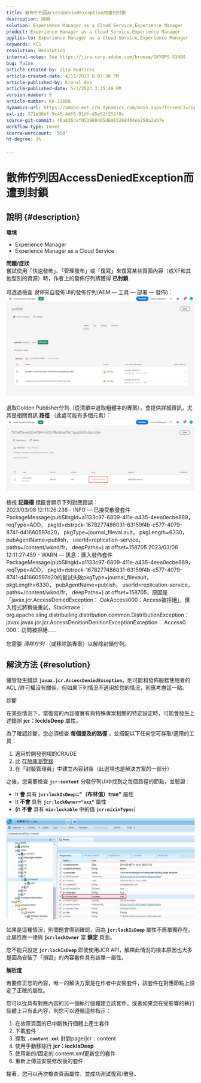 ```yaml
---
title: 散佈佇列因AccessDeniedException而遭到封鎖
description: 說明
solution: Experience Manager as a Cloud Service,Experience Manager
product: Experience Manager as a Cloud Service,Experience Manager
applies-to: Experience Manager as a Cloud Service,Experience Manager
keywords: KCS
resolution: Resolution
internal-notes: See https://jira.corp.adobe.com/browse/SKYOPS-53409
bug: false
article-created-by: Zita Rodricks
article-created-date: 4/11/2023 6:07:30 PM
article-published-by: Krunal Oza
article-published-date: 5/3/2023 3:35:49 PM
version-number: 6
article-number: KA-21668
dynamics-url: https://adobe-ent.crm.dynamics.com/main.aspx?forceUCI=1&pagetype=entityrecord&etn=knowledgearticle&id=0e63beb4-93d8-ed11-a7c7-6045bd006079
exl-id: 371e30df-9c45-4df6-91df-d5e52f252f0c
source-git-commit: 46a836cef051968405d8965268404ea258a2eb7e
workflow-type: tm+mt
source-wordcount: '558'
ht-degree: 1%

---
```


# 散佈佇列因AccessDeniedException而遭到封鎖

## 說明 {#description}

<b>環境</b>
- Experience Manager
- Experience Manager as a Cloud Service



<b>問題/症狀</b><br>嘗試使用「快速發佈」、「管理發布」或「復寫」來復寫某些頁面內容（或XF和其他型別的資源）時，作者上的發佈佇列將獲得 <b>已封鎖</b>.<br> <br>可透過檢查 *發佈*&#x200B;來自發佈UI的發佈佇列(AEM — 工具 — 部署 — 發佈)：<br>![](assets/___1863beb4-93d8-ed11-a7c7-6045bd006079___.png)<br> <br>選取Golden Publisher佇列（從清單中選取粗體字的專案），會提供詳細資訊，尤其是相關資訊 <b>路徑</b> （此處可能有多個元素）：<br>![](assets/___2363beb4-93d8-ed11-a7c7-6045bd006079___.png)<br> <br>檢視 <b>記錄檔</b> 標籤會顯示下列對應錯誤：<br>2023/03/08 12:11:26:238 - INFO — 已接受散發套件PackageMessage(pubSlingId=a1133c97-6809-411e-a435-4eea0ecbe889， reqType=ADD， pkgId=dstrpck-1678277486031-63159f4b-c577-4079-8741-d41660597d20， pkgType=journal_fileval ault， pkgLength=6330， pubAgentName=publish， userId=replication-service， paths=/content/wknd/fr， deepPaths=) at offset=158705 2023/03/08 12:11:27:459 - WARN — 訊息：匯入發佈套件PackageMessage(pubSlingId=a1133c97-6809-411e-a435-4eea0ecbe889， reqType=ADD， pkgId=dstrpck-1678277486031-63159f4b-c577-4079-8741-d41660597d20的嘗試失敗pkgType=journal_filevault， pkgLength=6330， pubAgentName=publish， userId=replication-service， paths=/content/wknd/fr， deepPaths=) at offset=158705，原因是「javax.jcr.AccessDeniedException： OakAccess000：Access被拒絕」，匯入程式將稍後重試，Stacktrace： org.apache.sling.distribuiling.distribution.common.DistributionException： javax.javax.jcr.jcr.AccessDenitionDenitionExceptionException： Access0 000：訪問被拒絕……<br> <br>您需要 *清除佇列* （或移除該專案）以解除封鎖佇列。

## 解決方法 {#resolution}


儘管發生錯誤 <b>`javax.jcr.AccessDeniedException`</b>，則可能和發佈服務使用者的ACL /許可權沒有關係，但如果下列情況不適用於您的情況，則應考慮這一點。



診斷

在某些情況下，當復寫的內容確實有與特殊專案相關的特定設定時，可能會發生上述錯誤 <b>jcr：lockIsDeep</b> 屬性。

為了確認診斷，您必須檢查 <b>每個提及的路徑</b> ，並搭配以下任何您可存取/適用的工具：

1. 適用於開發例項的CRX/DE
2. 此 [存放庫瀏覽器](https://experienceleague.adobe.com/docs/experience-manager-cloud-service/content/implementing/developer-tools/repository-browser.html?lang=zh-Hant)
3. 在「封裝管理員」中建立內容封裝（此選項也是解決方案的一部分）


之後，您需要檢查 <b>`jcr:content`</b> 分發佇列UI中找到之每個路徑的節點，並驗證：

- It <b>會 </b>具有 <b>`jcr:lockIsDeep`=&quot;（布林值）true&quot;</b> 屬性
- It <b>不會 </b>具有 <b>`jcr:lockOwner="xxx"`</b> 屬性
- <b>(</b>it <b>不會</b> 具有 <b>`mix:lockable`</b> 中的值 <b>`jcr:mixinTypes`</b>)


![](assets/e5fb7aa2-d8bd-ed11-83ff-6045bd0065b6.png)

如果是這種情況，則問題會得到確認，因為 <b>`jcr:lockIsDeep`</b> 屬性不應單獨存在。 此屬性應一律與 <b>`jcr:lockOwner`</b> 當 <b>鎖定</b> 頁面。

您不能只設定 <b>`jcr:lockIsDeep`</b> 即使使用JCR API，解釋此情況的根本原因也大多是因為安裝了「損毀」的內容套件具有該單一屬性。



<u><b>解析度</b></u>

若要修正您的內容，唯一的解決方案是在作者中安裝套件，該套件在對應節點上設定了正確的屬性。

您可以從具有對應內容的另一個執行個體建立該套件，或者如果您在受影響的執行個體上只有此內容，則您可以遵循這些指示：

1. 在故障頁面的已中斷執行個體上產生套件
2. 下載套件
3. 擷取 <b>`.content.xml`</b> 針對page/jcr：content
4. 使用手動移除行 <b>jcr：lockIsDeep</b>
5. 使用新的/固定的.content.xml更新您的套件
6. 重新上傳並安裝修改後的套件


接著，您可以再次檢查頁面屬性，並成功測試復寫/散發。
